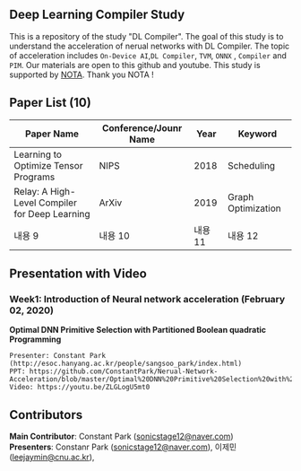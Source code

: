 ## Deep Learning Compiler Study
This is a repository of the study "DL Compiler". The goal of this study is to understand the acceleration of nerual networks with DL Compiler. The topic of acceleration includes `On-Device AI`,`DL Compiler`, `TVM`, `ONNX` , `Compiler` and `PIM`. Our materials are open to this github and youtube. This study is supported by [NOTA](https://nota.ai). Thank you NOTA !


## Paper List (10)
|Paper Name|Conference/Jounr Name|Year|Keyword|
|---|---|---|---|
|Learning to Optimize Tensor Programs|NIPS|2018|Scheduling|
|Relay: A High-Level Compiler for Deep Learning|ArXiv|2019|Graph Optimization|
|내용 9|내용 10|내용 11|내용 12|
   
## Presentation with Video
### Week1: Introduction of Neural network acceleration (February 02, 2020)
**Optimal DNN Primitive Selection with Partitioned Boolean quadratic Programming**  

	Presenter: Constant Park (http://esoc.hanyang.ac.kr/people/sangsoo_park/index.html)  
	PPT: https://github.com/ConstantPark/Nerual-Network-Acceleration/blob/master/Optimal%20DNN%20Primitive%20Selection%20with%20Partitioned%20Boolean%20Quadratic%20Programming.pdf   
	Video: https://youtu.be/ZLGLogU5mt0   


	
## Contributors
**Main Contributor**: Constant Park (sonicstage12@naver.com)  
**Presenters**: Constanr Park (sonicstage12@naver.com), 이제민 (leejaymin@cnu.ac.kr), 

